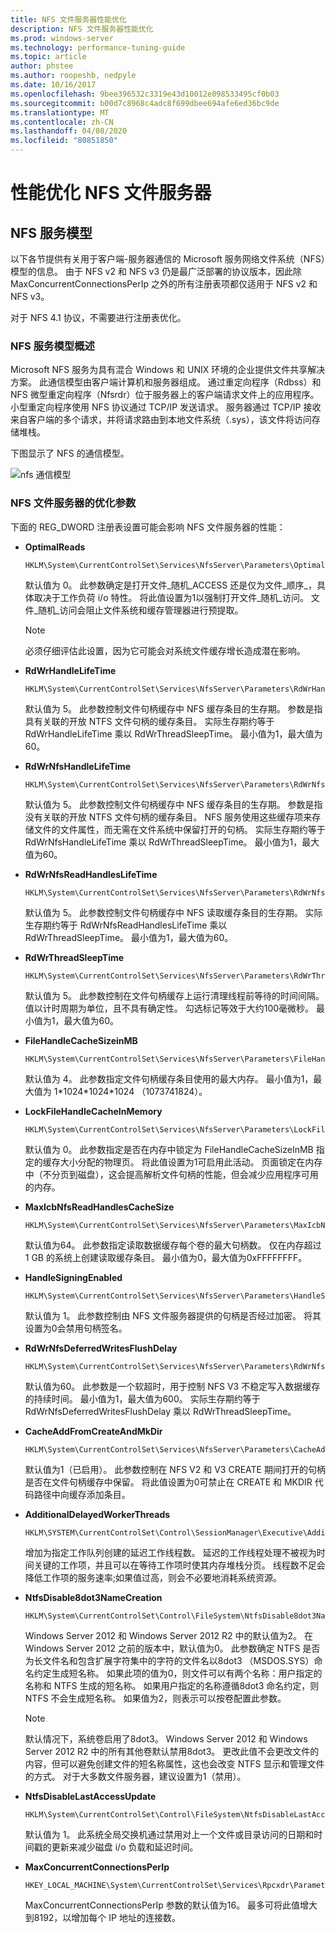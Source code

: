 ```yaml
---
title: NFS 文件服务器性能优化
description: NFS 文件服务器性能优化
ms.prod: windows-server
ms.technology: performance-tuning-guide
ms.topic: article
author: phstee
ms.author: roopeshb, nedpyle
ms.date: 10/16/2017
ms.openlocfilehash: 9bee396532c3319e43d10012e098533495cf0b03
ms.sourcegitcommit: b00d7c8968c4adc8f699dbee694afe6ed36bc9de
ms.translationtype: MT
ms.contentlocale: zh-CN
ms.lasthandoff: 04/08/2020
ms.locfileid: "80851850"
---
```

# <a name="performance-tuning-nfs-file-servers"></a>性能优化 NFS 文件服务器

## <a name="services-for-nfs-model"></a><a href="" id="servicesnfs"></a>NFS 服务模型


以下各节提供有关用于客户端-服务器通信的 Microsoft 服务网络文件系统（NFS）模型的信息。 由于 NFS v2 和 NFS v3 仍是最广泛部署的协议版本，因此除 MaxConcurrentConnectionsPerIp 之外的所有注册表项都仅适用于 NFS v2 和 NFS v3。

对于 NFS 4.1 协议，不需要进行注册表优化。

### <a name="service-for-nfs-model-overview"></a>NFS 服务模型概述

Microsoft NFS 服务为具有混合 Windows 和 UNIX 环境的企业提供文件共享解决方案。 此通信模型由客户端计算机和服务器组成。 通过重定向程序（Rdbss）和 NFS 微型重定向程序（Nfsrdr）位于服务器上的客户端请求文件上的应用程序。 小型重定向程序使用 NFS 协议通过 TCP/IP 发送请求。 服务器通过 TCP/IP 接收来自客户端的多个请求，并将请求路由到本地文件系统（.sys），该文件将访问存储堆栈。

下图显示了 NFS 的通信模型。

![nfs 通信模型](../../media/perftune-guide-nfs-model.png)

### <a name="tuning-parameters-for-nfs-file-servers"></a>NFS 文件服务器的优化参数

下面的 REG\_DWORD 注册表设置可能会影响 NFS 文件服务器的性能：

-   **OptimalReads**

    ```
    HKLM\System\CurrentControlSet\Services\NfsServer\Parameters\OptimalReads
    ```

    默认值为 0。 此参数确定是打开文件\_随机\_ACCESS 还是仅为文件\_顺序\_，具体取决于工作负荷 i/o 特性。 将此值设置为1以强制打开文件\_随机\_访问。 文件\_随机\_访问会阻止文件系统和缓存管理器进行预提取。

    >[!NOTE]
    > 必须仔细评估此设置，因为它可能会对系统文件缓存增长造成潜在影响。


-   **RdWrHandleLifeTime**

    ```
    HKLM\System\CurrentControlSet\Services\NfsServer\Parameters\RdWrHandleLifeTime
    ```

    默认值为 5。 此参数控制文件句柄缓存中 NFS 缓存条目的生存期。 参数是指具有关联的开放 NTFS 文件句柄的缓存条目。 实际生存期约等于 RdWrHandleLifeTime 乘以 RdWrThreadSleepTime。 最小值为1，最大值为60。

-   **RdWrNfsHandleLifeTime**

    ```
    HKLM\System\CurrentControlSet\Services\NfsServer\Parameters\RdWrNfsHandleLifeTime
    ```

    默认值为 5。 此参数控制文件句柄缓存中 NFS 缓存条目的生存期。 参数是指没有关联的开放 NTFS 文件句柄的缓存条目。 NFS 服务使用这些缓存项来存储文件的文件属性，而无需在文件系统中保留打开的句柄。 实际生存期约等于 RdWrNfsHandleLifeTime 乘以 RdWrThreadSleepTime。 最小值为1，最大值为60。

-   **RdWrNfsReadHandlesLifeTime**

    ```
    HKLM\System\CurrentControlSet\Services\NfsServer\Parameters\RdWrNfsReadHandlesLifeTime
    ```

    默认值为 5。 此参数控制文件句柄缓存中 NFS 读取缓存条目的生存期。 实际生存期约等于 RdWrNfsReadHandlesLifeTime 乘以 RdWrThreadSleepTime。 最小值为1，最大值为60。

-   **RdWrThreadSleepTime**

    ```
    HKLM\System\CurrentControlSet\Services\NfsServer\Parameters\RdWrThreadSleepTime
    ```

    默认值为 5。 此参数控制在文件句柄缓存上运行清理线程前等待的时间间隔。 值以计时周期为单位，且不具有确定性。 勾选标记等效于大约100毫微秒。 最小值为1，最大值为60。

-   **FileHandleCacheSizeinMB**

    ```
    HKLM\System\CurrentControlSet\Services\NfsServer\Parameters\FileHandleCacheSizeinMB
    ```

    默认值为 4。 此参数指定文件句柄缓存条目使用的最大内存。 最小值为1，最大值为 1\*1024\*1024\*1024 （1073741824）。

-   **LockFileHandleCacheInMemory**

    ```
    HKLM\System\CurrentControlSet\Services\NfsServer\Parameters\LockFileHandleCacheInMemory
    ```

    默认值为 0。 此参数指定是否在内存中锁定为 FileHandleCacheSizeInMB 指定的缓存大小分配的物理页。 将此值设置为1可启用此活动。 页面锁定在内存中（不分页到磁盘），这会提高解析文件句柄的性能，但会减少应用程序可用的内存。

-   **MaxIcbNfsReadHandlesCacheSize**

    ```
    HKLM\System\CurrentControlSet\Services\NfsServer\Parameters\MaxIcbNfsReadHandlesCacheSize
    ```

    默认值为64。 此参数指定读取数据缓存每个卷的最大句柄数。 仅在内存超过 1 GB 的系统上创建读取缓存条目。 最小值为0，最大值为0xFFFFFFFF。

-   **HandleSigningEnabled**

    ```
    HKLM\System\CurrentControlSet\Services\NfsServer\Parameters\HandleSigningEnabled
    ```

    默认值为 1。 此参数控制由 NFS 文件服务器提供的句柄是否经过加密。 将其设置为0会禁用句柄签名。

-   **RdWrNfsDeferredWritesFlushDelay**

    ```
    HKLM\System\CurrentControlSet\Services\NfsServer\Parameters\RdWrNfsDeferredWritesFlushDelay
    ```

    默认值为60。 此参数是一个软超时，用于控制 NFS V3 不稳定写入数据缓存的持续时间。 最小值为1，最大值为600。 实际生存期约等于 RdWrNfsDeferredWritesFlushDelay 乘以 RdWrThreadSleepTime。

-   **CacheAddFromCreateAndMkDir**

    ```
    HKLM\System\CurrentControlSet\Services\NfsServer\Parameters\CacheAddFromCreateAndMkDir
    ```

    默认值为1（已启用）。 此参数控制在 NFS V2 和 V3 CREATE 期间打开的句柄是否在文件句柄缓存中保留。 将此值设置为0可禁止在 CREATE 和 MKDIR 代码路径中向缓存添加条目。

-   **AdditionalDelayedWorkerThreads**

    ```
    HKLM\SYSTEM\CurrentControlSet\Control\SessionManager\Executive\AdditionalDelayedWorkerThreads
    ```

    增加为指定工作队列创建的延迟工作线程数。 延迟的工作线程处理不被视为时间关键的工作项，并且可以在等待工作项时使其内存堆栈分页。 线程数不足会降低工作项的服务速率;如果值过高，则会不必要地消耗系统资源。

-   **NtfsDisable8dot3NameCreation**

    ```
    HKLM\System\CurrentControlSet\Control\FileSystem\NtfsDisable8dot3NameCreation
    ```

    Windows Server 2012 和 Windows Server 2012 R2 中的默认值为2。 在 Windows Server 2012 之前的版本中，默认值为0。 此参数确定 NTFS 是否为长文件名和包含扩展字符集中的字符的文件名以8dot3 （MSDOS.SYS）命名约定生成短名称。 如果此项的值为0，则文件可以有两个名称：用户指定的名称和 NTFS 生成的短名称。 如果用户指定的名称遵循8dot3 命名约定，则 NTFS 不会生成短名称。 如果值为2，则表示可以按卷配置此参数。

    >[!NOTE]
    > 默认情况下，系统卷启用了8dot3。 Windows Server 2012 和 Windows Server 2012 R2 中的所有其他卷默认禁用8dot3。 更改此值不会更改文件的内容，但可以避免创建文件的短名称属性，这也会改变 NTFS 显示和管理文件的方式。 对于大多数文件服务器，建议设置为1（禁用）。


-   **NtfsDisableLastAccessUpdate**

    ```
    HKLM\System\CurrentControlSet\Control\FileSystem\NtfsDisableLastAccessUpdate
    ```

    默认值为 1。 此系统全局交换机通过禁用对上一个文件或目录访问的日期和时间戳的更新来减少磁盘 i/o 负载和延迟时间。

-   **MaxConcurrentConnectionsPerIp**

    ```
    HKEY_LOCAL_MACHINE\System\CurrentControlSet\Services\Rpcxdr\Parameters\MaxConcurrentConnectionsPerIp
    ```

    MaxConcurrentConnectionsPerIp 参数的默认值为16。 最多可将此值增大到8192，以增加每个 IP 地址的连接数。
